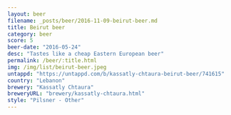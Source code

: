 ```yaml
---
layout: beer
filename: _posts/beer/2016-11-09-beirut-beer.md
title: Beirut beer
category: beer
score: 5
beer-date: "2016-05-24"
desc: "Tastes like a cheap Eastern European beer"
permalink: /beer/:title.html
img: /img/list/beirut-beer.jpeg
untappd: "https://untappd.com/b/kassatly-chtaura-beirut-beer/741615"
country: "Lebanon"
brewery: "Kassatly Chtaura"
breweryURL: "brewery/kassatly-chtaura.html"
style: "Pilsner - Other"
---
```

